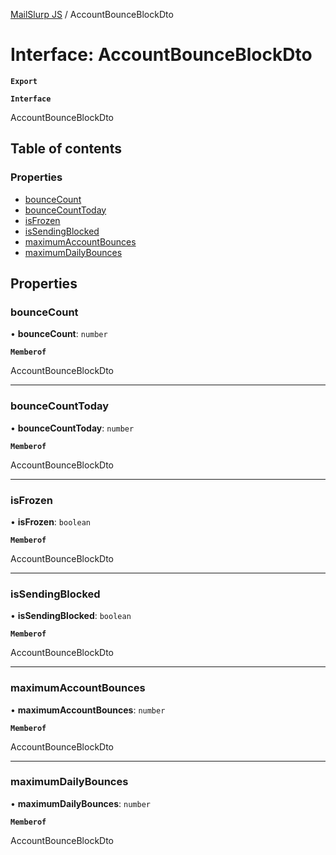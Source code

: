 [MailSlurp JS](../README.md) / AccountBounceBlockDto

# Interface: AccountBounceBlockDto

**`Export`**

**`Interface`**

AccountBounceBlockDto

## Table of contents

### Properties

- [bounceCount](AccountBounceBlockDto.md#bouncecount)
- [bounceCountToday](AccountBounceBlockDto.md#bouncecounttoday)
- [isFrozen](AccountBounceBlockDto.md#isfrozen)
- [isSendingBlocked](AccountBounceBlockDto.md#issendingblocked)
- [maximumAccountBounces](AccountBounceBlockDto.md#maximumaccountbounces)
- [maximumDailyBounces](AccountBounceBlockDto.md#maximumdailybounces)

## Properties

### bounceCount

• **bounceCount**: `number`

**`Memberof`**

AccountBounceBlockDto

___

### bounceCountToday

• **bounceCountToday**: `number`

**`Memberof`**

AccountBounceBlockDto

___

### isFrozen

• **isFrozen**: `boolean`

**`Memberof`**

AccountBounceBlockDto

___

### isSendingBlocked

• **isSendingBlocked**: `boolean`

**`Memberof`**

AccountBounceBlockDto

___

### maximumAccountBounces

• **maximumAccountBounces**: `number`

**`Memberof`**

AccountBounceBlockDto

___

### maximumDailyBounces

• **maximumDailyBounces**: `number`

**`Memberof`**

AccountBounceBlockDto
